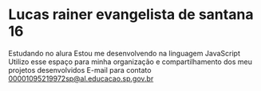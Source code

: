 # Lucas rainer evangelista de santana 16
Estudando no alura
Estou me desenvolvendo na linguagem JavaScript
Utilizo esse espaço para minha organização e compartilhamento dos meu projetos desenvolvidos
E-mail para contato 00001095219972sp@al.educacao.sp.gov.br
